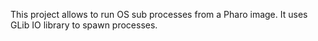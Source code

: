 This project allows to run OS sub processes from a Pharo image.
It uses GLib IO library to spawn processes.
